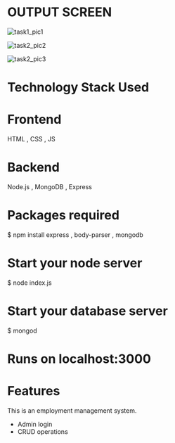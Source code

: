 # OUTPUT SCREEN
 ![task1_pic1](https://github.com/Raveenaross/PRODIGY_FS_02/assets/166907857/7a3d7688-1024-40e7-8084-be1d4a26c15f)

 ![task2_pic2](https://github.com/Raveenaross/PRODIGY_FS_02/assets/166907857/e1a94dba-2f65-4dec-9d81-af10dd93b88c)

 ![task2_pic3](https://github.com/Raveenaross/PRODIGY_FS_02/assets/166907857/7e9ab548-e0a9-4c13-aafe-377c38c70097)

# Technology Stack Used
# Frontend 
HTML , CSS , JS
# Backend 
Node.js , MongoDB , Express

# Packages required 

$ npm install express , body-parser , mongodb

# Start your node server

$ node index.js

# Start your database server

$ mongod

# Runs on localhost:3000

# Features
This is an employment management system.
* Admin login
* CRUD operations


